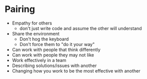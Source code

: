 # Pairing
* Empathy for others
  * don't just write code and assume the other will understand
* Share the environment
  * Don't hog the keyboard
  * Don't force them to "do it your way"
* Can work with people that think differently
* Can work with people they may not like
* Work effectively in a team
* Describing solutions/issues with another
* Changing how you work to be the most effective with another

